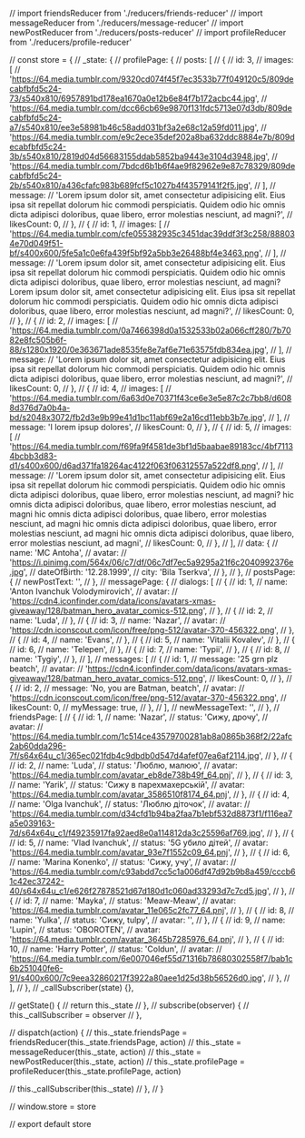 // import friendsReducer from './reducers/friends-reducer'
// import messageReducer from './reducers/message-reducer'
// import newPostReducer from './reducers/posts-reducer'
// import profileReducer from './reducers/profile-reducer'

// const store = {
// 	_state: {
// 		profilePage: {
// 			posts: [
// 				{
// 					id: 3,
// 					images: [
// 						'https://64.media.tumblr.com/9320cd074f45f7ec3533b77f049120c5/809decabfbfd5c24-73/s540x810/6957891bd178ea1670a0e12b6e84f7b172acbc44.jpg',
// 						'https://64.media.tumblr.com/dcc66cb69e9870f131fdc5713e07d3db/809decabfbfd5c24-a7/s540x810/ee3e58981b46c58add031bf3a2e68c12a59fd011.jpg',
// 						'https://64.media.tumblr.com/e9c2ece35def202a8ba632ddc8884e7b/809decabfbfd5c24-3b/s540x810/2819d04d56683155ddab5852ba9443e3104d3948.jpg',
// 						'https://64.media.tumblr.com/7bdcd6b1b6f4ae9f82962e9e87c78329/809decabfbfd5c24-2b/s540x810/a436cfafc983b689fcf5c1027b4f43579141f2f5.jpg',
// 					],
// 					message:
// 						'Lorem ipsum dolor sit, amet consectetur adipisicing elit. Eius ipsa sit repellat dolorum hic commodi perspiciatis. Quidem odio hic omnis dicta adipisci doloribus, quae libero, error molestias nesciunt, ad magni?',
// 					likesCount: 0,
// 				},
// 				{
// 					id: 1,
// 					images: [
// 						'https://64.media.tumblr.com/cfe055382935c3451dac39ddf3f3c258/888034e70d049f51-bf/s400x600/5fe5a1c0e6fa439f5bf92a5bb3e26488bf4e3463.png',
// 					],
// 					message:
// 						'Lorem ipsum dolor sit, amet consectetur adipisicing elit. Eius ipsa sit repellat dolorum hic commodi perspiciatis. Quidem odio hic omnis dicta adipisci doloribus, quae libero, error molestias nesciunt, ad magni? Lorem ipsum dolor sit, amet consectetur adipisicing elit. Eius ipsa sit repellat dolorum hic commodi perspiciatis. Quidem odio hic omnis dicta adipisci doloribus, quae libero, error molestias nesciunt, ad magni?',
// 					likesCount: 0,
// 				},
// 				{
// 					id: 2,
// 					images: [
// 						'https://64.media.tumblr.com/0a7466398d0a1532533b02a066cff280/7b7082e8fc505b6f-88/s1280x1920/0e363671ade8535fe8e7af6e71e63575fdb834ea.jpg',
// 					],
// 					message:
// 						'Lorem ipsum dolor sit, amet consectetur adipisicing elit. Eius ipsa sit repellat dolorum hic commodi perspiciatis. Quidem odio hic omnis dicta adipisci doloribus, quae libero, error molestias nesciunt, ad magni?',
// 					likesCount: 0,
// 				},
// 				{
// 					id: 4,
// 					images: [
// 						'https://64.media.tumblr.com/6a63d0e70371f43ce6e3e5e87c2c7bb8/d6088d376d7a0b4a-bd/s2048x3072/fb2d3e9b99e41d1bc11abf69e2a16cd11ebb3b7e.jpg',
// 					],
// 					message: 'I lorem ipsup dolores',
// 					likesCount: 0,
// 				},
// 				{
// 					id: 5,
// 					images: [
// 						'https://64.media.tumblr.com/f69fa9f4581de3bf1d5baabae89183cc/4bf71134bcbb3d83-d1/s400x600/d6ad371fa18264ac4122f063f06312557a522df8.png',
// 					],
// 					message:
// 						'Lorem ipsum dolor sit, amet consectetur adipisicing elit. Eius ipsa sit repellat dolorum hic commodi perspiciatis. Quidem odio hic omnis dicta adipisci doloribus, quae libero, error molestias nesciunt, ad magni? hic omnis dicta adipisci doloribus, quae libero, error molestias nesciunt, ad magni hic omnis dicta adipisci doloribus, quae libero, error molestias nesciunt, ad magni hic omnis dicta adipisci doloribus, quae libero, error molestias nesciunt, ad magni hic omnis dicta adipisci doloribus, quae libero, error molestias nesciunt, ad magni',
// 					likesCount: 0,
// 				},
// 			],
// 			data: {
// 				name: 'MC Antoha',
// 				avatar:
// 					'https://i.pinimg.com/564x/06/c7/df/06c7df7ec5a9295a21f6c2040992376e.jpg',
// 				dateOfBirth: '12.28.1999',
// 				city: 'Bila Tserkva',
// 			},
// 		},
// 		postsPage: {
// 			newPostText: '',
// 		},
// 		messagePage: {
// 			dialogs: [
// 				{
// 					id: 1,
// 					name: 'Anton Ivanchuk Volodymirovich',
// 					avatar:
// 						'https://cdn4.iconfinder.com/data/icons/avatars-xmas-giveaway/128/batman_hero_avatar_comics-512.png',
// 				},
// 				{
// 					id: 2,
// 					name: 'Luda',
// 				},
// 				{
// 					id: 3,
// 					name: 'Nazar',
// 					avatar:
// 						'https://cdn.iconscout.com/icon/free/png-512/avatar-370-456322.png',
// 				},
// 				{
// 					id: 4,
// 					name: 'Evans',
// 				},
// 				{
// 					id: 5,
// 					name: 'Vitalii Kovalev',
// 				},
// 				{
// 					id: 6,
// 					name: 'Telepen',
// 				},
// 				{
// 					id: 7,
// 					name: 'Typii',
// 				},
// 				{
// 					id: 8,
// 					name: 'Tygiy',
// 				},
// 			],
// 			messages: [
// 				{
// 					id: 1,
// 					message: '25 grn plz beatch',
// 					avatar:
// 						'https://cdn4.iconfinder.com/data/icons/avatars-xmas-giveaway/128/batman_hero_avatar_comics-512.png',
// 					likesCount: 0,
// 				},
// 				{
// 					id: 2,
// 					message: 'No, you are Batman, beatch',
// 					avatar:
// 						'https://cdn.iconscout.com/icon/free/png-512/avatar-370-456322.png',
// 					likesCount: 0,
// 					myMessage: true,
// 				},
// 			],
// 			newMessageText: '',
// 		},
// 		friendsPage: [
// 			{
// 				id: 1,
// 				name: 'Nazar',
// 				status: 'Сижу, дрочу',
// 				avatar:
// 					'https://64.media.tumblr.com/1c514ce43579700281ab8a0865b368f2/22afc2ab60dda296-7f/s64x64u_c1/365ec021fdb4c9dbdb0d547d4afef07ea6af2114.jpg',
// 			},
// 			{
// 				id: 2,
// 				name: 'Luda',
// 				status: 'Люблю, малюю',
// 				avatar: 'https://64.media.tumblr.com/avatar_eb8de738b49f_64.pnj',
// 			},
// 			{
// 				id: 3,
// 				name: 'Yarik',
// 				status: 'Сижу в парехмахерській',
// 				avatar: 'https://64.media.tumblr.com/avatar_3586510f8174_64.pnj',
// 			},
// 			{
// 				id: 4,
// 				name: 'Olga Ivanchuk',
// 				status: 'Люблю діточок',
// 				avatar:
// 					'https://64.media.tumblr.com/d34cfd1b94ba2faa7b1ebf532d8873f1/f116ea7a5e039163-7d/s64x64u_c1/f49235917fa92aed8e0a114812da3c25596af769.jpg',
// 			},
// 			{
// 				id: 5,
// 				name: 'Vlad Ivanchuk',
// 				status: '5G убило дітей',
// 				avatar: 'https://64.media.tumblr.com/avatar_93e7f1552c09_64.pnj',
// 			},
// 			{
// 				id: 6,
// 				name: 'Marina Konenko',
// 				status: 'Сижу, учу',
// 				avatar:
// 					'https://64.media.tumblr.com/c93abdd7cc5c1a006df47d92b9b8a459/cccb61c42ec37242-40/s64x64u_c1/e626f27878521d67d180d1c060ad33293d7c7cd5.jpg',
// 			},
// 			{
// 				id: 7,
// 				name: 'Mayka',
// 				status: 'Meaw-Meaw',
// 				avatar: 'https://64.media.tumblr.com/avatar_11e065c2fc77_64.pnj',
// 			},
// 			{
// 				id: 8,
// 				name: 'Yulka',
// 				status: 'Сижу, tulpy',
// 				avatar: '',
// 			},
// 			{
// 				id: 9,
// 				name: 'Lupin',
// 				status: 'OBOROTEN',
// 				avatar: 'https://64.media.tumblr.com/avatar_3645b7285976_64.pnj',
// 			},
// 			{
// 				id: 10,
// 				name: 'Harry Potter',
// 				status: 'Coldun',
// 				avatar:
// 					'https://64.media.tumblr.com/6e007046ef55d71316b78680302558f7/bab1c6b251040fe6-91/s400x600/7c9eea32860217f3922a80aee1d25d38b56526d0.jpg',
// 			},
// 		],
// 	},
// 	_callSubscriber(state) {},

// 	getState() {
// 		return this._state
// 	},
// 	subscribe(observer) {
// 		this._callSubscriber = observer
// 	},

// 	dispatch(action) {
// 		this._state.friendsPage = friendsReducer(this._state.friendsPage, action)
// 		this._state = messageReducer(this._state, action)
// 		this._state = newPostReducer(this._state, action)
// 		this._state.profilePage = profileReducer(this._state.profilePage, action)

// 		this._callSubscriber(this._state)
// 	},
// }

// window.store = store

// export default store
